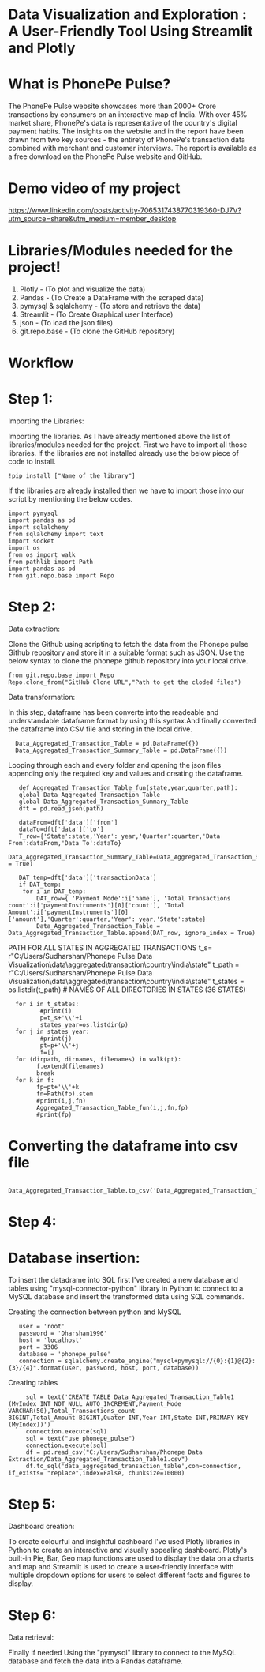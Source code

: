 # Data Visualization and Exploration : A User-Friendly Tool Using Streamlit and Plotly

# What is PhonePe Pulse?

The PhonePe Pulse website showcases more than 2000+ Crore transactions by consumers on an interactive map of India. With over 45% market share, PhonePe's data is representative of the country's digital payment habits. The insights on the website and in the report have been drawn from two key sources - the entirety of PhonePe's transaction data combined with merchant and customer interviews. The report is available as a free download on the PhonePe Pulse website and GitHub.

# Demo video of my project 
https://www.linkedin.com/posts/activity-7065317438770319360-DJ7V?utm_source=share&utm_medium=member_desktop

# Libraries/Modules needed for the project!

 1. Plotly - (To plot and visualize the data)
 2. Pandas - (To Create a DataFrame with the scraped data)
 3. pymysql & sqlalchemy - (To store and retrieve the data)
 4. Streamlit - (To Create Graphical user Interface)
 5. json - (To load the json files)
 6. git.repo.base - (To clone the GitHub repository)
 

 
# Workflow

# Step 1:

Importing the Libraries:

Importing the libraries. As I have already mentioned above the list of libraries/modules needed for the project. First we have to import all those libraries. If the libraries are not installed already use the below piece of code to install.

    !pip install ["Name of the library"]
    
If the libraries are already installed then we have to import those into our script by mentioning the below codes.

    import pymysql
    import pandas as pd
    import sqlalchemy
    from sqlalchemy import text
    import socket
    import os
    from os import walk
    from pathlib import Path
    import pandas as pd
    from git.repo.base import Repo

# Step 2:

Data extraction:

Clone the Github using scripting to fetch the data from the Phonepe pulse Github repository and store it in a suitable format such as JSON. Use the below syntax to clone the phonepe github repository into your local drive.

    from git.repo.base import Repo
    Repo.clone_from("GitHub Clone URL","Path to get the cloded files")
    
Data transformation:

In this step, dataframe has been converte into the readeable and understandable dataframe format by using this syntax.And finally converted the dataframe into CSV file and storing in the local drive.

      Data_Aggregated_Transaction_Table = pd.DataFrame({}) 
      Data_Aggregated_Transaction_Summary_Table = pd.DataFrame({}) 


Looping through each and every folder and opening the json files appending only the required key and values and creating the dataframe.    
        
       def Aggregated_Transaction_Table_fun(state,year,quarter,path):
       global Data_Aggregated_Transaction_Table
       global Data_Aggregated_Transaction_Summary_Table
       dft = pd.read_json(path)
    
       dataFrom=dft['data']['from']
       dataTo=dft['data']['to'] 
       T_row={'State':state,'Year': year,'Quarter':quarter,'Data From':dataFrom,'Data To':dataTo}
       Data_Aggregated_Transaction_Summary_Table=Data_Aggregated_Transaction_Summary_Table.append(T_row,ignore_index = True)
    
       DAT_temp=dft['data']['transactionData']
       if DAT_temp:      
        for i in DAT_temp:
            DAT_row={ 'Payment Mode':i['name'], 'Total Transactions count':i['paymentInstruments'][0]['count'], 'Total Amount':i['paymentInstruments'][0]                             ['amount'],'Quarter':quarter,'Year': year,'State':state}  
            Data_Aggregated_Transaction_Table = Data_Aggregated_Transaction_Table.append(DAT_row, ignore_index = True)
            
PATH FOR ALL STATES IN AGGREGATED TRANSACTIONS
       t_s= r"C:/Users/Sudharshan/Phonepe Pulse Data Visualization\data\aggregated\transaction\country\india\state"
       t_path = r"C:/Users/Sudharshan/Phonepe Pulse Data Visualization\data\aggregated\transaction\country\india\state"
       t_states = os.listdir(t_path) # NAMES OF ALL DIRECTORIES IN STATES (36 STATES)

      for i in t_states:
             #print(i)                  
             p=t_s+'\\'+i                      
             states_year=os.listdir(p)        
      for j in states_year:             
             #print(j)
             pt=p+'\\'+j                    
             f=[]
      for (dirpath, dirnames, filenames) in walk(pt):
            f.extend(filenames)         
            break
      for k in f:                    
            fp=pt+'\\'+k               
            fn=Path(fp).stem           
            #print(i,j,fn)
            Aggregated_Transaction_Table_fun(i,j,fn,fp) 
            #print(fp)             
                
# Converting the dataframe into csv file

      Data_Aggregated_Transaction_Table.to_csv('Data_Aggregated_Transaction_Table.csv',index=False)

# Step 4:

# Database insertion:

To insert the datadrame into SQL first I've created a new database and tables using "mysql-connector-python" library in Python to connect to a MySQL database and insert the transformed data using SQL commands.

Creating the connection between python and MySQL

       user = 'root'
       password = 'Dharshan1996'
       host = 'localhost'
       port = 3306
       database = 'phonepe_pulse'
       connection = sqlalchemy.create_engine("mysql+pymysql://{0}:{1}@{2}:{3}/{4}".format(user, password, host, port, database))
    
Creating tables
         
         sql = text('CREATE TABLE Data_Aggregated_Transaction_Table1 (MyIndex INT NOT NULL AUTO_INCREMENT,Payment_Mode VARCHAR(50),Total_Transactions_count                            BIGINT,Total_Amount BIGINT,Quater INT,Year INT,State INT,PRIMARY KEY (MyIndex))')
         connection.execute(sql)
         sql = text("use phonepe_pulse")
         connection.execute(sql)
         df = pd.read_csv("C:/Users/Sudharshan/Phonepe Data Extraction/Data_Aggregated_Transaction_Table1.csv")
         df.to_sql('data_aggregated_transaction_table',con=connection, if_exists= "replace",index=False, chunksize=10000)
   
# Step 5:

Dashboard creation:

To create colourful and insightful dashboard I've used Plotly libraries in Python to create an interactive and visually appealing dashboard. Plotly's built-in Pie, Bar, Geo map functions are used to display the data on a charts and map and Streamlit is used to create a user-friendly interface with multiple dropdown options for users to select different facts and figures to display.

# Step 6:

Data retrieval:

Finally if needed Using the "pymysql" library to connect to the MySQL database and fetch the data into a Pandas dataframe.   
